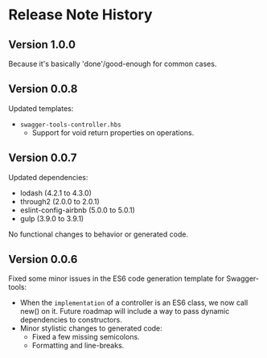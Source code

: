 # Release Note History

## Version 1.0.0
Because it's basically 'done'/good-enough for common cases.

## Version 0.0.8
Updated templates:

  - `swagger-tools-controller.hbs`
      - Support for void return properties on operations.

## Version 0.0.7
Updated dependencies:

  - lodash (4.2.1 to 4.3.0)
  - through2 (2.0.0 to 2.0.1)
  - eslint-config-airbnb (5.0.0 to 5.0.1)
  - gulp (3.9.0 to 3.9.1)

No functional changes to behavior or generated code.

## Version 0.0.6
Fixed some minor issues in the ES6 code generation template for Swagger-tools:

  - When the `implementation` of a controller is an ES6 class, we now call new() on it.
    Future roadmap will include a way to pass dynamic dependencies to constructors.
  - Minor stylistic changes to generated code:
      - Fixed a few missing semicolons.
      - Formatting and line-breaks.

